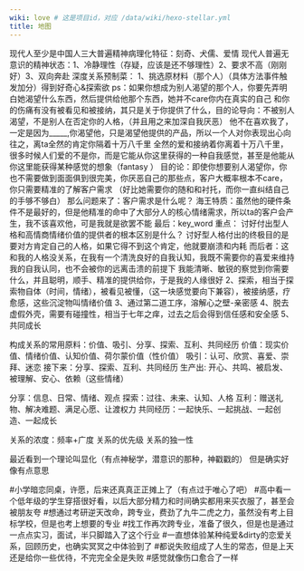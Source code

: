 ```yaml
---
wiki: love # 这是项目id，对应 /data/wiki/hexo-stellar.yml
title: 地图
---
```


现代人至少是中国人三大普遍精神病理化特征：刻奇、犬儒、爱情
现代人普遍无意识的精神状态：1、冷静理性（存疑，应该是还不够理性）2、要求不高（刚刚好）3、双向奔赴
深度关系预制菜：
1、挑选原材料（那个人）（具体方法事件触发加分）得到好奇心&探索欲
ps：如果你想成为别人渴望的那个人，你要先弄明白她渴望什么东西，然后提供给他那个东西，她并不care你内在真实的自己
和你的伤痛有没有被看见和被接纳，其只是关于你提供了什么，目的论导向：不被别人渴望，不是别人在否定你的人格，（并且用之来加深自我厌恶）
他不在喜欢我了，一定是因为_____,你渴望他，只是渴望他提供的产品，所以一个人对你表现出心向往之，离ta全然的肯定你隔着十万八千里
全然的爱和接纳着你离着十万八千里，很多时候人们爱的不是你，而是它能从你这里获得的一种自我感觉，甚至是他能从你这里能获得某种感觉的想象（fantasy ）
目的论：即使你想要别人渴望你，你也不需要做到面面俱到很完美，你厌恶自己的那些点，客户大概率根本不care，你只需要精准的了解客户需求
（好比她需要你的随和和衬托，而你一直纠结自己的手够不够白）
那么问题来了：客户需求是什么呢？
海王特质：虽然他的硬件条件不是最好的，但是他精准的命中了大部分人的核心情绪需求，所以ta的客户会产生，我不该喜欢他，可是我就是欲罢不能
最后：key_word 重点：
讨好付出型人格和高情商情绪价值的提供者的根本区别是什么？
讨好型人格付出的终极目的是要对方肯定自己的人格，如果它得不到这个肯定，他就要崩溃和内耗
而后者：这和我的人格没关系，在我有一个清洗良好的自我认知，我既不需要你的喜爱来维持我的自我认同，也不会被你的远离击溃的前提下
我能清晰、敏锐的察觉到你需要什么，并且聪明，顺手、精准的提供给你，于是我的人缘很好
2、探索，相当于探索物自体（时间，情绪），被看见被懂，（这一块感觉要向下兼容），被接纳感，疗愈感，这些沉淀物叫情绪价值
3、通过第二道工序，溶解心之壁-亲密感
4、脱去虚假外壳，需要有碰撞性，相当于七年之痒，过去之后会得到信任感和安全感
5、共同成长

构成关系的常用原料：价值、吸引、分享、探索、互利、共同经历
价值：现实价值、情绪价值、认知价值、荷尔蒙价值（性价值）
吸引：认可、欣赏、喜爱、崇拜、迷恋
接下来：分享、探索、互利、共同经历
生产出: 开心、共鸣、被启发、被理解、安心、依赖（这些情绪）

分享：信息、日常、情绪、观点
探索：过往、未来、认知、人格
互利：赠送礼物、解决难题、满足心愿、让渡权力
共同经历：一起快乐、一起挑战、一起创造、一起成长

关系的浓度：频率+广度
关系的优先级
关系的独一性

最近看到一个理论叫显化（有点神秘学，潜意识的那种，神戳戳的）
但是确实好像有点意思

#小学暗恋同桌，许愿，后来还真真正正摊上了（有点过于唯心了吧）
#高中看一个低年级的学生穿搭很好看，以后大部分精力和时间确实都用来买衣服了，甚至会被朋友夸
#想通过考研逆天改命，跨专业，费劲了九牛二虎之力，虽然没有考上目标学校，但是也考上想要的专业
#找工作再次跨专业，准备了很久，但是也是通过一点点实习，面试，半只脚踏入了这个行业
#一直想体验某种纯爱&dirty的恋爱关系，回顾历史，也确实冥冥之中体验到了
#都说失败组成了人生的常态，但是上天还是给你一些优待，不完完全全是失败
#感觉就像伤口愈合了一样
































